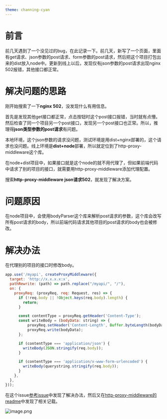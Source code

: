 ```yaml
---
theme: channing-cyan
---
```

# 前言
前几天遇到了一个没见过的bug，在此记录一下。前几天，新写了一个页面，里面有get请求、json参数的post请求、form参数的post请求，然后把这个项目打包出来的dist放入node中。更新到线上以后，发现仅有json参数的post请求出现nginx 502报错，其他接口都正常。
# 解决问题的思路
刚开始搜索了一下**nginx 502**，没发现什么有用信息。  

首先是发现其他get接口都正常，点击按钮时这个post接口报错，当时就有点懵。然后检查了同一个项目另一个post接口，发现另一个post接口也正常。所以，推理得**json类型参数的post请求**有问题。  

本地环境，这个json参数的请求没问题，测试环境是用dist+nginx部署的，这个请求也没问题。线上环境是**dist+node**部署，所以就定位到了http-proxy-middleware这个库。

在node+dist项目中，如果接口就是这个node的就不用代理了，但如果前端代码中请求了别的项目的接口，就需要用http-proxy-middleware添加代理配置。

搜索**http-proxy-middleware json请求502**，就发现了解决方案。
# 问题原因
在node项目中，会使用bodyParser这个库来解析post请求的参数，这个库会改写所有post请求的body，所以前端代码请求其他项目的post请求的body也会被修改。
# 解决办法
在代理别的项目的接口时修改body。

```js
app.use('/myapi', createProxyMiddleware({
  target: 'http://x.x.x.x:x',
  pathRewrite: (path) => path.replace("/myapi/", "/"),
  on: {
    proxyReq: (proxyReq, req: Request, res) => {
      if (!req.body || !Object.keys(req.body).length) {
        return;
      }

      const contentType = proxyReq.getHeader('Content-Type');
      const writeBody = (bodyData: string) => {
          proxyReq.setHeader('Content-Length', Buffer.byteLength(bodyData));
          proxyReq.write(bodyData);
      };

      if (contentType === 'application/json') {
        writeBody(JSON.stringify(req.body));
      }

      if (contentType === 'application/x-www-form-urlencoded') {
        writeBody(querystring.stringify(req.body));
      }
    },
  },
}));
```
在这个issue[参考issue](https://github.com/chimurai/http-proxy-middleware/issues/320)中发现了解决办法，然后又在[http-proxy-middleware的readme](https://github.com/chimurai/http-proxy-middleware?tab=readme-ov-file#intercept-and-manipulate-requests)中发现了相关记载。

![image.png](https://p9-juejin.byteimg.com/tos-cn-i-k3u1fbpfcp/3aa13c5da7ea435998ff9c2ac28314c5~tplv-k3u1fbpfcp-jj-mark:0:0:0:0:q75.image#?w=895&h=494&s=39043&e=png&b=fffefe)
